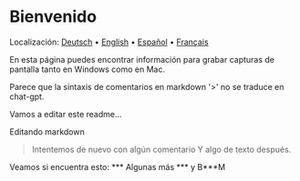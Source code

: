 # Bienvenido
Localización: [Deutsch](https://ewildingli.github.io/Global-Instructor-Guidelines/DE/) • [English](https://ewildingli.github.io/Global-Instructor-Guidelines/) • [Español](https://ewildingli.github.io/Global-Instructor-Guidelines/ES/) • [Français](https://ewildingli.github.io/Global-Instructor-Guidelines/FR/)

En esta página puedes encontrar información para grabar capturas de pantalla tanto en Windows como en Mac.

Parece que la sintaxis de comentarios en markdown '>' no se traduce en chat-gpt.

Vamos a editar este readme...

Editando markdown

> Intentemos de nuevo con algún comentario
Y algo de texto después.

Veamos si encuentra esto: ***
Algunas más *** y B***M